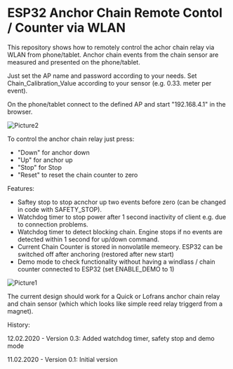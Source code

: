 # ESP32 Anchor Chain Remote Contol / Counter via WLAN

This repository shows how to remotely control the achor chain relay via WLAN from phone/tablet.
Anchor chain events from the chain sensor are measured and presented on the phone/tablet.

Just set the AP name and password according to your needs. 
Set Chain_Calibration_Value according to your sensor (e.g. 0.33. meter per event).

On the phone/tablet connect to the defined AP and start "192.168.4.1" in the browser.

![Picture2](https://github.com/AK-Homberger/ESP32_ChainCounter_WLAN/blob/master/IMG_1252.PNG)

To control the anchor chain relay just press:
- "Down" for anchor down
- "Up" for anchor up
- "Stop" for Stop
- "Reset" to reset the chain counter to zero

Features:
- Saftey stop to stop acnchor up two events before zero (can be changed in code with SAFETY_STOP).
- Watchdog timer to stop power after 1 second inactivity of client e.g. due to connection problems.
- Watchdog timer to detect blocking chain. Engine stops if no events are detected within 1 second for up/down command.
- Current Chain Counter is stored in nonvolatile memeory. ESP32 can be switched off after anchoring (restored after new start)
- Demo mode to check functionality without having a windlass / chain counter connected to ESP32 (set ENABLE_DEMO to 1)

![Picture1](https://github.com/AK-Homberger/ESP32_ChainCounter_WLAN/blob/master/ESP32ChainCounterWLAN_OC_Relais.png)

The current design should work for a Quick or Lofrans anchor chain relay and chain sensor (which which looks like simple reed relay triggerd from a magnet).

History:

12.02.2020 - Version 0.3: Added watchdog timer, safety stop and demo mode

11.02.2020 - Version 0.1: Initial version

